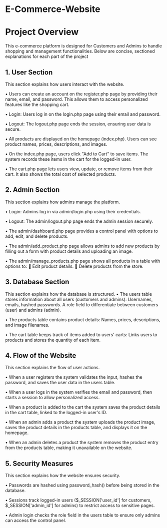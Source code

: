 # E-Commerce-Website
# Project Overview
This e-commerce platform is designed for Customers and Admins to handle shopping and management functionalities. Below are concise, sectioned explanations for each part of the project
## 1. User Section
This section explains how users interact with the website.

•	Users can create an account on the register.php page by providing their name, email, and password. This allows them to access personalized features like the shopping cart.

•	Login: Users log in on the login.php page using their email and password.

•	Logout: The logout.php page ends the session, ensuring user data is secure.

•	All products are displayed on the homepage (index.php). Users can see product names, prices, descriptions, and images.

•	On the index.php page, users click "Add to Cart" to save items. The system records these items in the cart for the logged-in user.

•	The cart.php page lets users view, update, or remove items from their cart. It also shows the total cost of selected products.

## 2. Admin Section
This section explains how admins manage the platform.

•	Login: Admins log in via admin/login.php using their credentials.

•	Logout: The admin/logout.php page ends the admin session securely.

•	The admin/dashboard.php page provides a control panel with options to add, edit, and delete products.

•	The admin/add_product.php page allows admins to add new products by filling out a form with product details and uploading an image.

•	The admin/manage_products.php page shows all products in a table with options to:
	Edit product details.
	Delete products from the store.

## 3. Database Section

This section explains how the database is structured.
•	The users table stores information about all users (customers and admins):
Usernames, emails, hashed passwords.
A role field to differentiate between customers (user) and admins (admin).

•	The products table contains product details:
Names, prices, descriptions, and image filenames.

•	The cart table keeps track of items added to users' carts:
Links users to products and stores the quantity of each item.

## 4. Flow of the Website
This section explains the flow of user actions.

•	When a user registers the system validates the input, hashes the password, and saves the user data in the users table.

•	When a user logs in the system verifies the email and password, then starts a session to allow personalized access.

•	When a product is added to the cart the system saves the product details in the cart table, linked to the logged-in user's ID.

•	When an admin adds a product the system uploads the product image, saves the product details in the products table, and displays it on the homepage.

•	When an admin deletes a product the system removes the product entry from the products table, making it unavailable on the website. 

## 5. Security Measures

This section explains how the website ensures security.

•	Passwords are hashed using password_hash() before being stored in the database.

•	Sessions track logged-in users ($_SESSION['user_id'] for customers, $_SESSION['admin_id'] for admins) to restrict access to sensitive pages.

•	Admin login checks the role field in the users table to ensure only admins can access the control panel.                                                                                                                                                
